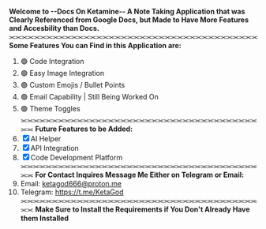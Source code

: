 **Welcome to --Docs On Ketamine-- A Note Taking Application that was Clearly Referenced from Google Docs, 
but Made to Have More Features and Accesbility than Docs.**
⫘⫘⫘⫘⫘⫘⫘⫘⫘⫘⫘⫘⫘⫘⫘⫘⫘⫘⫘⫘⫘⫘⫘⫘⫘⫘⫘⫘⫘⫘⫘⫘⫘⫘⫘⫘⫘⫘⫘⫘
**Some Features You can Find in this Application are:**
1. 🟢 Code Integration
2. 🟢 Easy Image Integration
3. 🟢 Custom Emojis / Bullet Points
4. 🟢 Email Capability | Still Being Worked On
5. 🟢 Theme Toggles
⫘⫘⫘⫘⫘⫘⫘⫘⫘⫘⫘⫘⫘⫘⫘⫘⫘⫘⫘⫘⫘⫘⫘⫘⫘⫘⫘⫘⫘⫘⫘⫘⫘⫘⫘⫘⫘⫘⫘⫘
**Future Features to be Added:**
1. ☒ AI Helper
2. ☒ API Integration 
3. ☒ Code Development Platform
⫘⫘⫘⫘⫘⫘⫘⫘⫘⫘⫘⫘⫘⫘⫘⫘⫘⫘⫘⫘⫘⫘⫘⫘⫘⫘⫘⫘⫘⫘⫘⫘⫘⫘⫘⫘⫘⫘⫘⫘
**For Contact Inquires Message Me Either on Telegram or Email:**
1. Email: ketagod666@proton.me
2. Telegram: https://t.me/KetaGod 
⫘⫘⫘⫘⫘⫘⫘⫘⫘⫘⫘⫘⫘⫘⫘⫘⫘⫘⫘⫘⫘⫘⫘⫘⫘⫘⫘⫘⫘⫘⫘⫘⫘⫘⫘⫘⫘⫘⫘⫘
**Make Sure to Install the Requirements if You Don't Already Have them Installed**
